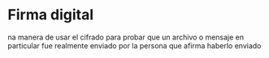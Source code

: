 [Title]: # (Firma digital)
[Difficulty]: # (Principiante)
[Order]: # (29)

# Firma digital 
na manera de usar el cifrado para probar que un archivo o mensaje en particular fue realmente enviado por la persona que afirma haberlo enviado